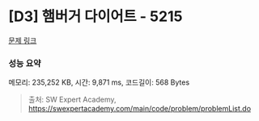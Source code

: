 # [D3] 햄버거 다이어트 - 5215 

[문제 링크](https://swexpertacademy.com/main/code/problem/problemDetail.do?contestProbId=AWT-lPB6dHUDFAVT) 

### 성능 요약

메모리: 235,252 KB, 시간: 9,871 ms, 코드길이: 568 Bytes



> 출처: SW Expert Academy, https://swexpertacademy.com/main/code/problem/problemList.do